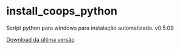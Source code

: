 # install_coops_python

Script python para windows para instalação automatizada. v0.5.09

[Download da última versão](https://github.com/dalraf/install_coops_python/releases/download/v0.5.09/install_coops_python.exe)

